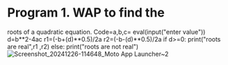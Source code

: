 #  Program 1. WAP to find the 
roots of a quadratic equation.
Code=a,b,c= eval(input("enter value"))
d=b**2-4ac
r1=(-b+(d)**0.5)/2a
r2=(-b-(d)**0.5)/2a
if d>=0:
print("roots are real",r1 ,r2)
else:
print("roots are not real")
![Screenshot_20241226-114648_Moto App Launcher~2](https://github.com/user-attachments/assets/be271562-0cfb-469a-af1b-06395831f1a6)
